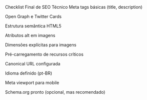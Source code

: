 Checklist Final de SEO Técnico
Meta tags básicas (title, description)

Open Graph e Twitter Cards

Estrutura semântica HTML5

Atributos alt em imagens

Dimensões explícitas para imagens

Pré-carregamento de recursos críticos

Canonical URL configurada

Idioma definido (pt-BR)

Meta viewport para mobile

Schema.org pronto (opcional, mas recomendado)
